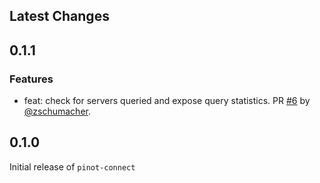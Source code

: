 ## Latest Changes

## 0.1.1
### Features
* feat: check for servers queried and expose query statistics. PR [#6](https://github.com/zschumacher/pinot-connect/pull/6) by [@zschumacher](https://github.com/zschumacher).

## 0.1.0
Initial release of `pinot-connect`
